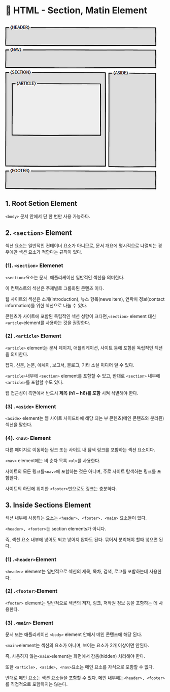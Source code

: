 # 📄 HTML - Section, Matin Element

## 

![](../.gitbook/assets/htmlsection.png)

## 1. Root Setion Element 

`<body>` 문서 안에서 단 한 번만 사용 가능하다.

## 2.  `<section>` Element 

섹션 요소는 일반적인 컨테이너 요소가 아니므로, 문서 개요에 명시적으로 나열되는 경우에만 섹션 요소가 적합다는 규칙이 있다.

### \(1\). `<section>` Elemenet

`<section>`요소는 문서,  애플리케이션 일반적인 섹션을 의미한다.

이 컨텍스트의 섹션은 주제별로 그룹화된 콘텐츠 이다.

웹 사이트의 섹션은 소개\(introduction\), 뉴스 항목\(news item\), 연락처 정보\(contact information\)를 위한 섹션으로 나눌 수 있다.

콘텐츠가 사이트에 포함된 독립적인 섹션 성향이 크다면,`<section>` element 대신`<artcle>`element를 사용하는 것을 권장한다.

### \(2\) .`<article>` Element

`<article>` element는 문서 페이지, 애플리케이션, 사이트 등에 포함된 독립적인 섹션을 의미한다.

잡지, 신문, 논문, 에세이, 보고서, 블로그, 기타 소설 미디어 일 수 있다.

`<article>`내부에 `<section>` element를 포함할 수 있고, 반대로 `<section>` 내부에 `<article>`를 포함할 수도 있다.

웹 접근성이 측면에서 반드시 **제목 \(h1 ~ h6\)를 포함** 시켜 식별해야 한다.

### \(3\) .`<aside>` Element

`<aside>` element는 웹 사이트 사이드바에 해당 되는 부 콘텐츠\(메인 콘텐츠와 분리된\) 섹션을 말한다.

### \(4\). `<nav>` Element

다른 페이지로 이동하는 링크 또는 사이트 내 탐색 링크를 포함하는 섹션 요소이다.

`<nav>` element에는 비 순차 목록 `<ul>`를 사용한다.

사이트의 모든 링크를`<nav>`에 포함하는 것은 아니며, 주로 사이트 탐색하는 링크를 포함한다. 

사이트의 하단에 위치한 `<footer>`만으로도 링크는 충분하다.

## 3. Inside Sections Element

섹션 내부에 사용되는 요소는 `<header>, <footer>, <main>` 요소들이 있다.

`<header>, <footer>`는 section elements가 아니다.

즉, 섹션 요소 내부에 넣어도 되고 넣어지 않아도 된다. 묶어서 분리해야 할때 넣으면 된다.

### \(1\) .`<header>`Element

`<header>` element는 일반적으로 섹션의 제목, 목차, 검색, 로고를 포함하는데 사용한다.

### \(2\) .`<footer>`Element

`<footer>` element는 일반적으로 섹션의 저자, 링크, 저작권 정보 등을 포함하는 데 사용한다.

### \(3\) .`<main>` Element

문서 또는 애플리케이션 `<body>` element 안에서 메인 콘텐츠에 해당 된다. 

`<main>`element는 섹션의 요소가 아니며, 보이는 요소가 2개 이상이면 안된다.

즉,  사용하지 않는`<main>`element는 화면에서 감춤\(hidden\) 처리해야 한다.

또한 `<article>, <aside>, <nav>`요소는 메인 요소를 자식으로 포함할 수 없다. 

반대로 메인 요소는 섹션 요소들을 포함할 수 있다.  메인 내부에는`<header>, <footer>`를 직접적으로 포함하지는 않는다.












